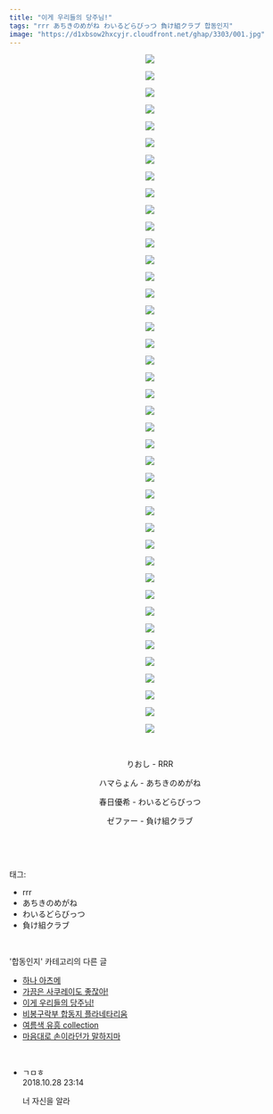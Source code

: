 ```yaml
---
title: "이게 우리들의 당주님!"
tags: "rrr あちきのめがね わいるどらびっつ 負け組クラブ 합동인지"
image: "https://d1xbsow2hxcyjr.cloudfront.net/ghap/3303/001.jpg"
---
```

<div class="article">
<p style="text-align: center; clear: none; float: none;"><img src="{{ site.imgserver10 }}/ghap/3303/001.jpg"/></p>
<p style="text-align: center; clear: none; float: none;"><img src="{{ site.imgserver10 }}/ghap/3303/002.jpg"/></p>
<p style="text-align: center; clear: none; float: none;"><img src="{{ site.imgserver10 }}/ghap/3303/003.jpg"/></p>
<p style="text-align: center; clear: none; float: none;"><img src="{{ site.imgserver10 }}/ghap/3303/004.jpg"/></p>
<p style="text-align: center; clear: none; float: none;"><img src="{{ site.imgserver10 }}/ghap/3303/005.jpg"/></p>
<p style="text-align: center; clear: none; float: none;"><img src="{{ site.imgserver10 }}/ghap/3303/006.jpg"/></p>
<p style="text-align: center; clear: none; float: none;"><img src="{{ site.imgserver10 }}/ghap/3303/007.jpg"/></p>
<p style="text-align: center; clear: none; float: none;"><img src="{{ site.imgserver10 }}/ghap/3303/008.jpg"/></p>
<p style="text-align: center; clear: none; float: none;"><img src="{{ site.imgserver10 }}/ghap/3303/009.jpg"/></p>
<p style="text-align: center; clear: none; float: none;"><img src="{{ site.imgserver10 }}/ghap/3303/010.jpg"/></p>
<p style="text-align: center; clear: none; float: none;"><img src="{{ site.imgserver10 }}/ghap/3303/011.jpg"/></p>
<p style="text-align: center; clear: none; float: none;"><img src="{{ site.imgserver10 }}/ghap/3303/012.jpg"/></p>
<p style="text-align: center; clear: none; float: none;"><img src="{{ site.imgserver10 }}/ghap/3303/013.jpg"/></p>
<p style="text-align: center; clear: none; float: none;"><img src="{{ site.imgserver10 }}/ghap/3303/014.jpg"/></p>
<p style="text-align: center; clear: none; float: none;"><img src="{{ site.imgserver10 }}/ghap/3303/015.jpg"/></p>
<p style="text-align: center; clear: none; float: none;"><img src="{{ site.imgserver10 }}/ghap/3303/016.jpg"/></p>
<p style="text-align: center; clear: none; float: none;"><img src="{{ site.imgserver10 }}/ghap/3303/017.jpg"/></p>
<p style="text-align: center; clear: none; float: none;"><img src="{{ site.imgserver10 }}/ghap/3303/018.jpg"/></p>
<p style="text-align: center; clear: none; float: none;"><img src="{{ site.imgserver10 }}/ghap/3303/019.jpg"/></p>
<p style="text-align: center; clear: none; float: none;"><img src="{{ site.imgserver10 }}/ghap/3303/020.jpg"/></p>
<p style="text-align: center; clear: none; float: none;"><img src="{{ site.imgserver10 }}/ghap/3303/021.jpg"/></p>
<p style="text-align: center; clear: none; float: none;"><img src="{{ site.imgserver10 }}/ghap/3303/022.jpg"/></p>
<p style="text-align: center; clear: none; float: none;"><img src="{{ site.imgserver10 }}/ghap/3303/023.jpg"/></p>
<p style="text-align: center; clear: none; float: none;"><img src="{{ site.imgserver10 }}/ghap/3303/024.jpg"/></p>
<p style="text-align: center; clear: none; float: none;"><img src="{{ site.imgserver10 }}/ghap/3303/025.jpg"/></p>
<p style="text-align: center; clear: none; float: none;"><img src="{{ site.imgserver10 }}/ghap/3303/026.jpg"/></p>
<p style="text-align: center; clear: none; float: none;"><img src="{{ site.imgserver10 }}/ghap/3303/027.jpg"/></p>
<p style="text-align: center; clear: none; float: none;"><img src="{{ site.imgserver10 }}/ghap/3303/028.jpg"/></p>
<p style="text-align: center; clear: none; float: none;"><img src="{{ site.imgserver10 }}/ghap/3303/029.jpg"/></p>
<p style="text-align: center; clear: none; float: none;"><img src="{{ site.imgserver10 }}/ghap/3303/030.jpg"/></p>
<p style="text-align: center; clear: none; float: none;"><img src="{{ site.imgserver10 }}/ghap/3303/031.jpg"/></p>
<p style="text-align: center; clear: none; float: none;"><img src="{{ site.imgserver10 }}/ghap/3303/032.jpg"/></p>
<p style="text-align: center; clear: none; float: none;"><img src="{{ site.imgserver10 }}/ghap/3303/033.jpg"/></p>
<p style="text-align: center; clear: none; float: none;"><img src="{{ site.imgserver10 }}/ghap/3303/034.jpg"/></p>
<p style="text-align: center; clear: none; float: none;"><img src="{{ site.imgserver10 }}/ghap/3303/035.jpg"/></p>
<p style="text-align: center; clear: none; float: none;"><img src="{{ site.imgserver10 }}/ghap/3303/036.jpg"/></p>
<p style="text-align: center; clear: none; float: none;"><img src="{{ site.imgserver10 }}/ghap/3303/037.jpg"/></p>
<p style="text-align: center; clear: none; float: none;"><img src="{{ site.imgserver10 }}/ghap/3303/038.jpg"/></p>
<p style="text-align: center; clear: none; float: none;"><img src="{{ site.imgserver10 }}/ghap/3303/039.jpg"/></p>
<p style="text-align: center; clear: none; float: none;"><img src="{{ site.imgserver10 }}/ghap/3303/040.jpg"/></p>
<p style="text-align: center; clear: none; float: none;"><img src="{{ site.imgserver10 }}/ghap/3303/041.jpg"/></p>
<p style="text-align: center; clear: none; float: none;"><br/></p>
<p style="text-align: center; clear: none; float: none;">りおし - RRR</p>
<p style="text-align: center; clear: none; float: none;">ハマらょん - あちきのめがね</p>
<p style="text-align: center; clear: none; float: none;">春日優希 - わいるどらびっつ</p>
<p style="text-align: center; clear: none; float: none;">ゼファー - 負け組クラブ</p>
<p><br/></p>
</div><br/>
<div class="tagTrail">
<p>태그: </p>
<ul>
<li>rrr</li>
<li>あちきのめがね</li>
<li>わいるどらびっつ</li>
<li>負け組クラブ</li>
</ul>
</div><br/>
<div class="another">
<p>'합동인지' 카테고리의 다른 글</p>
<ul>
<li><a href="/ghap_3315">하나 아츠메</a></li>
<li><a href="/ghap_3304">가끔은 사쿠레이도 좋잖아!</a></li>
<li><a href="/ghap_3303">이게 우리들의 당주님!</a></li>
<li><a href="/ghap_3247">비봉구락부 합동지 플라네타리움</a></li>
<li><a href="/ghap_3246">여름색 유흥 collection</a></li>
<li><a href="/ghap_3206">마음대로 손이라던가 말하지마</a></li>
</ul>
</div><br/>
<div class="cb_module cb_fluid">
<div class="cb_wrt cb_profile">
<div class="comment">
<ul>
<li class="cb_thumb_off" id="comment15364095">
<div class="cb_comment_area">
<div class="cb_info_area">
<div class="cb_section">
<span class="cb_nick_name">ㄱㅁㅎ</span>
</div>
<div class="cb_section">
<span class="cb_date">2018.10.28 23:14 </span>
</div>
</div>
<div class="cb_dsc_comment">
<p class="cb_dsc">
											너 자신을 알라
										</p>
</div>
</div></li>
</ul>
</div>
</div><!-- commentList close -->
</div><br/>
